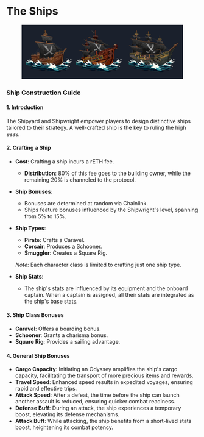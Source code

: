 # The Ships

<figure><img src="../../.gitbook/assets/SHIPS.png" alt=""><figcaption></figcaption></figure>

### **Ship Construction Guide**

#### **1. Introduction**

The Shipyard and Shipwright empower players to design distinctive ships tailored to their strategy. A well-crafted ship is the key to ruling the high seas.

#### **2. Crafting a Ship**

* **Cost**: Crafting a ship incurs a rETH fee.
  * **Distribution**: 80% of this fee goes to the building owner, while the remaining 20% is channeled to the protocol.
* **Ship Bonuses**:
  * Bonuses are determined at random via Chainlink.
  * Ships feature bonuses influenced by the Shipwright's level, spanning from 5% to 15%.
*   **Ship Types**:

    * **Pirate**: Crafts a Caravel.
    * **Corsair**: Produces a Schooner.
    * **Smuggler**: Creates a Square Rig.

    _Note_: Each character class is limited to crafting just one ship type.
* **Ship Stats**:
  * The ship's stats are influenced by its equipment and the onboard captain. When a captain is assigned, all their stats are integrated as the ship's base stats.

#### **3. Ship Class Bonuses**

* **Caravel**: Offers a boarding bonus.
* **Schooner**: Grants a charisma bonus.
* **Square Rig**: Provides a sailing advantage.

#### **4. General Ship Bonuses**

* **Cargo Capacity**: Initiating an Odyssey amplifies the ship's cargo capacity, facilitating the transport of more precious items and rewards.
* **Travel Speed**: Enhanced speed results in expedited voyages, ensuring rapid and effective trips.
* **Attack Speed**: After a defeat, the time before the ship can launch another assault is reduced, ensuring quicker combat readiness.
* **Defense Buff**: During an attack, the ship experiences a temporary boost, elevating its defense mechanisms.
* **Attack Buff**: While attacking, the ship benefits from a short-lived stats boost, heightening its combat potency.
